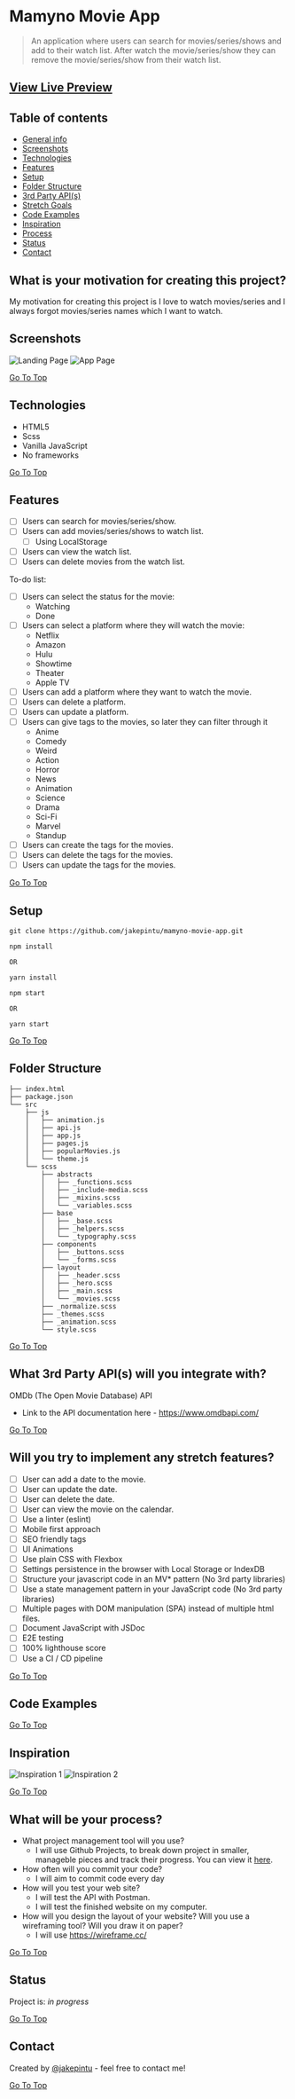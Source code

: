 # Mamyno Movie App

> An application where users can search for movies/series/shows and add to their watch list. After watch the movie/series/show they can remove the movie/series/show from their watch list.

## [View Live Preview](https://jakepintu.github.io/mamyno-movie-app/)

## Table of contents

- [General info](#What-is-your-motivation-for-creating-this-project?)
- [Screenshots](#Screenshots)
- [Technologies](#Technologies)
- [Features](#Features)
- [Setup](#Setup)
- [Folder Structure](#Folder-Structure)
- [3rd Party API(s)](<#What-3rd-Party-API(s)-will-you-integrate-with?>)
- [Stretch Goals](#Will-you-try-to-implement-any-stretch-features?)
- [Code Examples](#Code-Examples)
- [Inspiration](#Inspiration)
- [Process](#What-will-be-your-process?)
- [Status](#Status)
- [Contact](#Contact)

## What is your motivation for creating this project?

My motivation for creating this project is I love to watch movies/series and I always forgot movies/series names which I want to watch.

## Screenshots

![Landing Page](./assets/LandingPage.png)
![App Page](./assets/AppPage.png)

[Go To Top](#Table-of-contents)

## Technologies

- HTML5
- Scss
- Vanilla JavaScript
- No frameworks

[Go To Top](#Table-of-contents)

## Features

- [ ] Users can search for movies/series/show.
- [ ] Users can add movies/series/shows to watch list.
  - [ ] Using LocalStorage
- [ ] Users can view the watch list.
- [ ] Users can delete movies from the watch list.

To-do list:

- [ ] Users can select the status for the movie:
  - Watching
  - Done
- [ ] Users can select a platform where they will watch the movie:
  - Netflix
  - Amazon
  - Hulu
  - Showtime
  - Theater
  - Apple TV
- [ ] Users can add a platform where they want to watch the movie.
- [ ] Users can delete a platform.
- [ ] Users can update a platform.
- [ ] Users can give tags to the movies, so later they can filter through it
  - Anime
  - Comedy
  - Weird
  - Action
  - Horror
  - News
  - Animation
  - Science
  - Drama
  - Sci-Fi
  - Marvel
  - Standup
- [ ] Users can create the tags for the movies.
- [ ] Users can delete the tags for the movies.
- [ ] Users can update the tags for the movies.

[Go To Top](#Table-of-contents)

## Setup

```
git clone https://github.com/jakepintu/mamyno-movie-app.git
```

```
npm install

OR

yarn install
```

```
npm start

OR

yarn start
```

[Go To Top](#Table-of-contents)

## Folder Structure

```
├── index.html
├── package.json
└── src
    ├── js
    │   ├── animation.js
    │   ├── api.js
    │   ├── app.js
    │   ├── pages.js
    │   ├── popularMovies.js
    │   └── theme.js
    └── scss
        ├── abstracts
        │   ├── _functions.scss
        │   ├── _include-media.scss
        │   ├── _mixins.scss
        │   └── _variables.scss
        ├── base
        │   ├── _base.scss
        │   ├── _helpers.scss
        │   └── _typography.scss
        ├── components
        │   ├── _buttons.scss
        │   └── _forms.scss
        ├── layout
        │   ├── _header.scss
        │   ├── _hero.scss
        │   ├── _main.scss
        │   └── _movies.scss
        ├── _normalize.scss
        ├── _themes.scss
        ├── _animation.scss
        └── style.scss
```

[Go To Top](#Table-of-contents)

## What 3rd Party API(s) will you integrate with?

OMDb (The Open Movie Database) API

- Link to the API documentation here - https://www.omdbapi.com/

[Go To Top](#Table-of-contents)

## Will you try to implement any stretch features?

- [ ] User can add a date to the movie.
- [ ] User can update the date.
- [ ] User can delete the date.
- [ ] User can view the movie on the calendar.
- [ ] Use a linter (eslint)
- [ ] Mobile first approach
- [ ] SEO friendly tags
- [ ] UI Animations
- [ ] Use plain CSS with Flexbox
- [ ] Settings persistence in the browser with Local Storage or IndexDB
- [ ] Structure your javascript code in an MV\* pattern (No 3rd party libraries)
- [ ] Use a state management pattern in your JavaScript code (No 3rd party libraries)
- [ ] Multiple pages with DOM manipulation (SPA) instead of multiple html files.
- [ ] Document JavaScript with JSDoc
- [ ] E2E testing
- [ ] 100% lighthouse score
- [ ] Use a CI / CD pipeline

[Go To Top](#Table-of-contents)

## Code Examples

[Go To Top](#Table-of-contents)

## Inspiration

![Inspiration 1](./assets/Inspiration/inspiration1.png)
![Inspiration 2](./assets/Inspiration/inspiration2.png)

[Go To Top](#Table-of-contents)

## What will be your process?

- What project management tool will you use?
  - I will use Github Projects, to break down project in smaller, manageble pieces and track their progress. You can view it [here](https://github.com/jakepintu/mamyno-movie-app/projects/1).
- How often will you commit your code?
  - I will aim to commit code every day
- How will you test your web site?
  - I will test the API with Postman.
  - I will test the finished website on my computer.
- How will you design the layout of your website? Will you use a wireframing tool? Will you draw it on paper?
  - I will use https://wireframe.cc/

[Go To Top](#Table-of-contents)

## Status

Project is: _in progress_

[Go To Top](#Table-of-contents)

## Contact

Created by [@jakepintu](https://www.twitter.com/@jakepintu) - feel free to contact me!

[Go To Top](#Table-of-contents)
